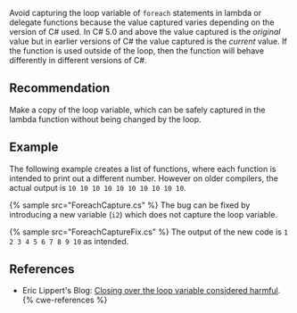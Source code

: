 Avoid capturing the loop variable of `foreach` statements in lambda or delegate functions because the value captured varies depending on the version of C\# used. In C\# 5.0 and above the value captured is the *original* value but in earlier versions of C\# the value captured is the *current* value. If the function is used outside of the loop, then the function will behave differently in different versions of C\#.


## Recommendation
Make a copy of the loop variable, which can be safely captured in the lambda function without being changed by the loop.


## Example
The following example creates a list of functions, where each function is intended to print out a different number. However on older compilers, the actual output is `10 10 10 10 10 10 10 10 10 10`.

{% sample src="ForeachCapture.cs" %}
The bug can be fixed by introducing a new variable (`i2`) which does not capture the loop variable.

{% sample src="ForeachCaptureFix.cs" %}
The output of the new code is `1 2 3 4 5 6 7 8 9 10` as intended.


## References
* Eric Lippert's Blog: [Closing over the loop variable considered harmful](https://docs.microsoft.com/en-gb/archive/blogs/ericlippert/closing-over-the-loop-variable-considered-harmful).
{% cwe-references %}
